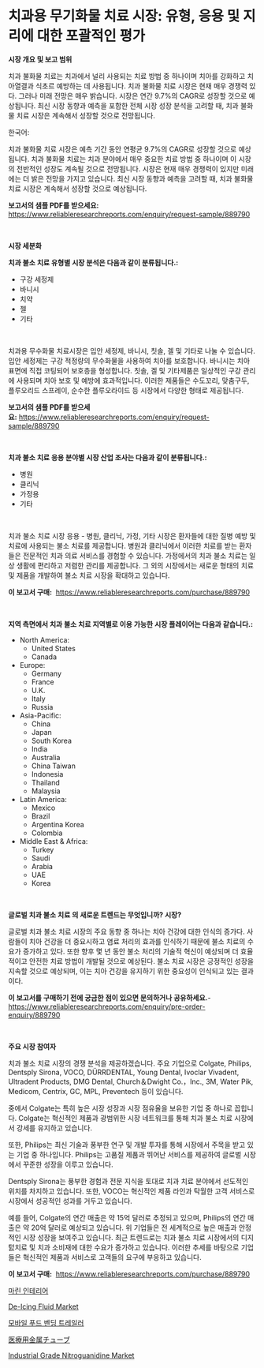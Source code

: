 <p><h1>치과용 무기화물 치료 시장: 유형, 응용 및 지리에 대한 포괄적인 평가</h1></p><p><strong>시장 개요 및 보고 범위</strong></p>
<p><p>치과 불화물 치료는 치과에서 널리 사용되는 치료 방법 중 하나이며 치아를 강화하고 치아열결과 식초르 예방하는 데 사용됩니다. 치과 불화물 치료 시장은 현재 매우 경쟁력 있다. 그러나 미래 전망은 매우 밝습니다. 시장은 연간 9.7%의 CAGR로 성장할 것으로 예상됩니다. 최신 시장 동향과 예측을 포함한 전체 시장 성장 분석을 고려할 때, 치과 불화물 치료 시장은 계속해서 성장할 것으로 전망됩니다.</p><p>한국어:</p><p>치과 불화물 치료 시장은 예측 기간 동안 연평균 9.7%의 CAGR로 성장할 것으로 예상됩니다. 치과 불화물 치료는 치과 분야에서 매우 중요한 치료 방법 중 하나이며 이 시장의 전반적인 성장도 계속될 것으로 전망됩니다. 시장은 현재 매우 경쟁력이 있지만 미래에는 더 밝은 전망을 가지고 있습니다. 최신 시장 동향과 예측을 고려할 때, 치과 불화물 치료 시장은 계속해서 성장할 것으로 예상됩니다.</p></p>
<p><strong>보고서의 샘플 PDF를 받으세요:</strong> <a href="https://www.reliableresearchreports.com/enquiry/request-sample/889790">https://www.reliableresearchreports.com/enquiry/request-sample/889790</a></p>
<p>&nbsp;</p>
<p><strong>시장 세분화</strong></p>
<p><strong>치과 불소 치료 유형별 시장 분석은 다음과 같이 분류됩니다.:</strong></p>
<p><ul><li>구강 세정제</li><li>바니시</li><li>치약</li><li>젤</li><li>기타</li></ul></p>
<p>&nbsp;</p>
<p><p>치과용 무수화물 치료시장은 입안 세정제, 바니시, 칫솔, 겔 및 기타로 나눌 수 있습니다. 입안 세정제는 구강 적정량의 무수화물을 사용하여 치아를 보호합니다. 바니시는 치아 표면에 직접 코팅되어 보호층을 형성합니다. 칫솔, 겔 및 기타제품은 일상적인 구강 관리에 사용되며 치아 보호 및 예방에 효과적입니다. 이러한 제품들은 수도꼬리, 맞춤구두, 플루오리드 스프레이, 순수한 플루오라이드 등 시장에서 다양한 형태로 제공됩니다.</p></p>
<p><strong>보고서의 샘플 PDF를 받으세요:</strong>&nbsp;<a href="https://www.reliableresearchreports.com/enquiry/request-sample/889790">https://www.reliableresearchreports.com/enquiry/request-sample/889790</a></p>
<p>&nbsp;</p>
<p><strong> 치과 불소 치료 응용 분야별 시장 산업 조사는 다음과 같이 분류됩니다.:</strong></p>
<p><ul><li>병원</li><li>클리닉</li><li>가정용</li><li>기타</li></ul></p>
<p>&nbsp;</p>
<p><p>치과 불소 치료 시장 응용 - 병원, 클리닉, 가정, 기타 시장은 환자들에 대한 질병 예방 및 치료에 사용되는 불소 치료를 제공합니다. 병원과 클리닉에서 이러한 치료를 받는 환자들은 전문적인 치과 의료 서비스를 경험할 수 있습니다. 가정에서의 치과 불소 치료는 일상 생활에 편리하고 저렴한 관리를 제공합니다. 그 외의 시장에서는 새로운 형태의 치료 및 제품을 개발하여 불소 치료 시장을 확대하고 있습니다.</p></p>
<p><strong>이 보고서 구매:</strong>&nbsp; <a href="https://www.reliableresearchreports.com/purchase/889790">https://www.reliableresearchreports.com/purchase/889790</a></p>
<p>&nbsp;</p>
<p><strong>지역 측면에서 치과 불소 치료 지역별로 이용 가능한 시장 플레이어는 다음과 같습니다.:</strong></p>
<p><ul>
    <li>
        North America:
        <ul>
            <li>United States</li>
            <li>Canada</li>
        </ul>
    </li>
    <li>
        Europe:
        <ul>
            <li>Germany</li>
            <li>France</li>
            <li>U.K.</li>
            <li>Italy</li>
            <li>Russia</li>
        </ul>
    </li>
    <li>
        Asia-Pacific:
        <ul>
            <li>China</li>
            <li>Japan</li>
            <li>South Korea</li>
            <li>India</li>
            <li>Australia</li>
            <li>China Taiwan</li>
            <li>Indonesia</li>
            <li>Thailand</li>
            <li>Malaysia</li>
        </ul>
    </li>
    <li>
        Latin America:
        <ul>
            <li>Mexico</li>
            <li>Brazil</li>
            <li>Argentina Korea</li>
            <li>Colombia</li>
        </ul>
    </li>
    <li>
        Middle East & Africa:
        <ul>
            <li>Turkey</li>
            <li>Saudi</li>
            <li>Arabia</li>
            <li>UAE</li>
            <li>Korea</li>
        </ul>
    </li>
    </ul></p>
<p>&nbsp;</p>
<p><strong>글로벌 치과 불소 치료 의 새로운 트렌드는 무엇입니까? 시장?</strong></p>
<p><p>글로벌 치과 불소 치료 시장의 주요 동향 중 하나는 치아 건강에 대한 인식의 증가다. 사람들이 치아 건강을 더 중요시하고 염료 처리의 효과를 인식하기 때문에 불소 치료의 수요가 증가하고 있다. 또한 향후 몇 년 동안 불소 처리의 기술적 혁신이 예상되며 더 효율적이고 안전한 치료 방법이 개발될 것으로 예상된다. 불소 치료 시장은 긍정적인 성장을 지속할 것으로 예상되며, 이는 치아 건강을 유지하기 위한 중요성이 인식되고 있는 결과이다.</p></p>
<p><strong>이 보고서를 구매하기 전에 궁금한 점이 있으면 문의하거나 공유하세요.</strong>- <a href="https://www.reliableresearchreports.com/enquiry/pre-order-enquiry/889790">https://www.reliableresearchreports.com/enquiry/pre-order-enquiry/889790</a></p>
<p>&nbsp;</p>
<p><strong>주요 시장 참여자</strong></p>
<p><p>치과 불소 치료 시장의 경쟁 분석을 제공하겠습니다. 주요 기업으로 Colgate, Philips, Dentsply Sirona, VOCO, DÜRRDENTAL, Young Dental, Ivoclar Vivadent, Ultradent Products, DMG Dental, Church＆Dwight Co.，Inc., 3M, Water Pik, Medicom, Centrix, GC, MPL, Preventech 등이 있습니다.</p><p>중에서 Colgate는 특히 높은 시장 성장과 시장 점유율을 보유한 기업 중 하나로 꼽힙니다. Colgate는 혁신적인 제품과 광범위한 시장 네트워크를 통해 치과 불소 치료 시장에서 강세를 유지하고 있습니다.</p><p>또한, Philips는 최신 기술과 풍부한 연구 및 개발 투자를 통해 시장에서 주목을 받고 있는 기업 중 하나입니다. Philips는 고품질 제품과 뛰어난 서비스를 제공하여 글로벌 시장에서 꾸준한 성장을 이루고 있습니다.</p><p>Dentsply Sirona는 풍부한 경험과 전문 지식을 토대로 치과 치료 분야에서 선도적인 위치를 차지하고 있습니다. 또한, VOCO는 혁신적인 제품 라인과 탁월한 고객 서비스로 시장에서 성공적인 성과를 거두고 있습니다.</p><p>예를 들어, Colgate의 연간 매출은 약 15억 달러로 추정되고 있으며, Philips의 연간 매출은 약 20억 달러로 예상되고 있습니다. 위 기업들은 전 세계적으로 높은 매출과 안정적인 시장 성장을 보여주고 있습니다. 최근 트렌드로는 치과 불소 치료 시장에서의 디지턼치료 및 치과 소비재에 대한 수요가 증가하고 있습니다. 이러한 추세를 바탕으로 기업들은 혁신적인 제품과 서비스로 고객들의 요구에 부응하고 있습니다.</p></p>
<p><strong>이 보고서 구매:</strong>&nbsp;&nbsp;<a href="https://www.reliableresearchreports.com/purchase/889790">https://www.reliableresearchreports.com/purchase/889790</a></p>
<p><p><a href="https://github.com/vskv4779xr1/Market-Research-Report-List-1/blob/main/83026401695.md">마린 인테리어</a></p><p><a href="https://github.com/mahnoor2003/Market-Research-Report-List-3/blob/main/de-icing-fluid-market.md">De-Icing Fluid Market</a></p><p><a href="https://github.com/xvz497517413/Market-Research-Report-List-1/blob/main/25840161694.md">모바일 푸드 벤딩 트레일러</a></p><p><a href="https://github.com/mcbeesbxa270/Market-Research-Report-List-1/blob/main/19754822033.md">医療用金属チューブ</a></p><p><a href="https://github.com/BryceTownsendr/Market-Research-Report-List-4/blob/main/industrial-grade-nitroguanidine-market.md">Industrial Grade Nitroguanidine Market</a></p></p>
